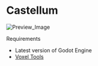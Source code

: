 # Castellum
![Preview_Image](https://user-images.githubusercontent.com/55483396/66694651-85f9c680-ed01-11e9-9aa0-9ec7b7696865.PNG)

Requirements
- Latest version of Godot Engine
- [Voxel Tools](https://github.com/Zylann/godot_voxel#voxel-tools-for-godot)
